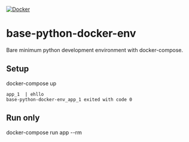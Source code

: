 [![Docker](https://github.com/rkialashaki/base-python-docker-env/actions/workflows/dockerpush.yml/badge.svg)](https://github.com/rkialashaki/base-python-docker-env/actions/workflows/dockerpush.yml)

# base-python-docker-env
Bare minimum python development environment with docker-compose.

## Setup
docker-compose up

```
app_1  | ehllo
base-python-docker-env_app_1 exited with code 0
```

## Run only
docker-compose run app --rm
